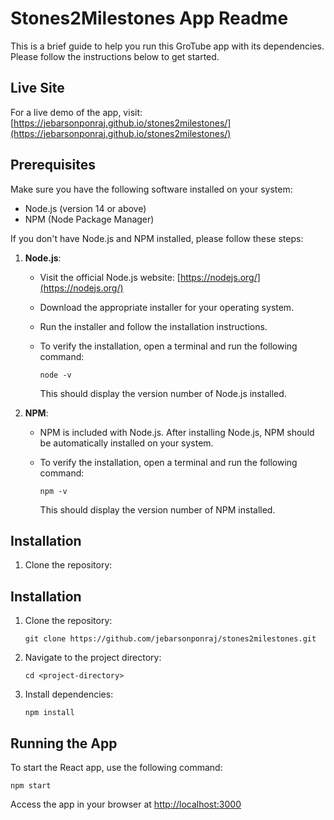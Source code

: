 # Stones2Milestones App Readme

This is a brief guide to help you run this GroTube app with its dependencies. Please follow the instructions below to get started.

## Live Site

For a live demo of the app, visit: [https://jebarsonponraj.github.io/stones2milestones/](https://jebarsonponraj.github.io/stones2milestones/)

## Prerequisites

Make sure you have the following software installed on your system:

- Node.js (version 14 or above)
- NPM (Node Package Manager)

If you don't have Node.js and NPM installed, please follow these steps:

1. **Node.js**:

   - Visit the official Node.js website: [https://nodejs.org/](https://nodejs.org/)
   - Download the appropriate installer for your operating system.
   - Run the installer and follow the installation instructions.
   - To verify the installation, open a terminal and run the following command:

     ```
     node -v
     ```

     This should display the version number of Node.js installed.

2. **NPM**:

   - NPM is included with Node.js. After installing Node.js, NPM should be automatically installed on your system.
   - To verify the installation, open a terminal and run the following command:

     ```
     npm -v
     ```

     This should display the version number of NPM installed.

## Installation

1. Clone the repository:



## Installation

1. Clone the repository:

    ```
    git clone https://github.com/jebarsonponraj/stones2milestones.git
    ```

2. Navigate to the project directory:

    ```
    cd <project-directory>
    ```

3. Install dependencies:

    ```
    npm install
    ```

## Running the App

To start the React app, use the following command:

    npm start

Access the app in your browser at [http://localhost:3000](http://localhost:3000)


